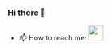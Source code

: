 ### Hi there 👋

- 📫 How to reach me:
<a href="https://www.linkedin.com/in/aaron-sisler/"><img height="30" src="https://github.com/stephenajulu/WaylonWalker/blob/main/icon/linkedin.png?raw=true"></a>

<!--
**aaronsisler/aaronsisler** is a ✨ _special_ ✨ repository because its `README.md` (this file) appears on your GitHub profile.

Here are some ideas to get you started:

- 🔭 I’m currently working on ...
- 🌱 I’m currently learning ...
- 👯 I’m looking to collaborate on ...
- 🤔 I’m looking for help with ...
- 💬 Ask me about ...
- 📫 How to reach me: ...
- 😄 Pronouns: ...
- ⚡ Fun fact: ...
-->
